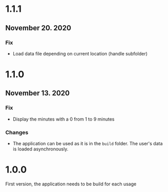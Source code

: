 # 1.1.1
## November 20. 2020
### Fix
* Load data file depending on current location (handle subfolder)

# 1.1.0
## November 13. 2020
### Fix
* Display the minutes with a 0 from 1 to 9 minutes

### Changes
* The application can be used as it is in the `build` folder. The user's data is loaded asynchronously.

# 1.0.0
First version, the application needs to be build for each usage